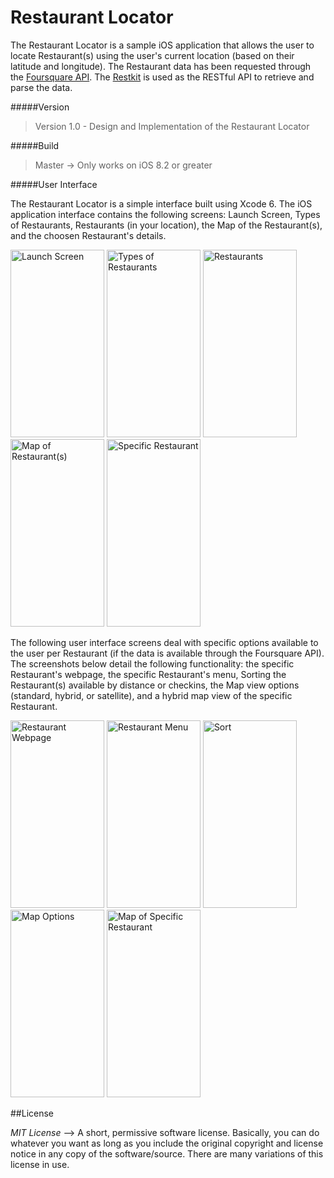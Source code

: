 # Restaurant Locator

The Restaurant Locator is a sample iOS application that allows the user to locate Restaurant(s) using the user's current location (based on their latitude and longitude). The Restaurant data has been requested through the [Foursquare API](https://developer.foursquare.com/). The [Restkit](https://github.com/RestKit/RestKit) is used as the RESTful API to retrieve and parse the data.

#####Version
>Version 1.0 - Design and Implementation of the Restaurant Locator

#####Build
>Master -> Only works on iOS 8.2 or greater

#####User Interface

The Restaurant Locator is a simple interface built using Xcode 6. The iOS application interface contains the following screens: Launch Screen, Types of Restaurants, Restaurants (in your location), the Map of the Restaurant(s), and the choosen Restaurant's details.

<img src="https://github.com/rahulnadella/Restaurant_Locator/blob/master/screenshots/LaunchScreen.png" alt="Launch Screen" width="150" height="300" /> <img src="https://github.com/rahulnadella/Restaurant_Locator/blob/master/screenshots/CategoryScreen.png" alt="Types of Restaurants" width="150" height="300" /> <img src="https://github.com/rahulnadella/Restaurant_Locator/blob/master/screenshots/Venues.png" alt="Restaurants" width="150" height="300" /> <img src="https://github.com/rahulnadella/Restaurant_Locator/blob/master/screenshots/MapView.png" alt="Map of Restaurant(s)" width="150" height="300" /> <img src="https://github.com/rahulnadella/Restaurant_Locator/blob/master/screenshots/VenueDetails.png" alt="Specific Restaurant" width="150" height="300" /> 

The following user interface screens deal with specific options available to the user per Restaurant (if the data is available through the Foursquare API). The screenshots below detail the following functionality: the specific Restaurant's webpage, the specific Restaurant's menu, Sorting the Restaurant(s) available by distance or checkins, the Map view options (standard, hybrid, or satellite), and a hybrid map view of the specific Restaurant.

<img src="https://github.com/rahulnadella/Restaurant_Locator/blob/master/screenshots/Webpage.png" alt="Restaurant Webpage" width="150" height="300" /> <img src="https://github.com/rahulnadella/Restaurant_Locator/blob/master/screenshots/Menu.png" alt="Restaurant Menu" width="150" height="300" /> <img src="https://github.com/rahulnadella/Restaurant_Locator/blob/master/screenshots/Sort.png" alt="Sort" width="150" height="300" /> <img src="https://github.com/rahulnadella/Restaurant_Locator/blob/master/screenshots/MapType.png" alt="Map Options" width="150" height="300" /> <img src="https://github.com/rahulnadella/Restaurant_Locator/blob/master/screenshots/RestaurantMap.png" alt="Map of Specific Restaurant" width="150" height="300" />

##License

*MIT License* --> A short, permissive software license. Basically, you can do whatever you want as long as you include the original copyright and license notice in any copy of the software/source.  There are many variations of this license in use.

